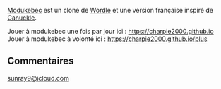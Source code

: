 
[Modukebec](https://charpie2000.github.io) est un clone de [Wordle](https://www.powerlanguage.co.uk/wordle/) et une version française inspiré de [Canuckle](https://canucklegame.github.io/canuckle/).

Jouer à modukebec une fois par jour ici : https://charpie2000.github.io
Jouer à modukebec à volonté ici : https://charpie2000.github.io/plus


## Commentaires

[sunray9@icloud.com](mailto:sunray9@icloud.com?subject=Commentaire)
